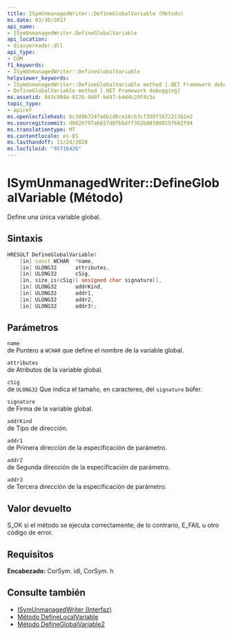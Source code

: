 ```yaml
---
title: ISymUnmanagedWriter::DefineGlobalVariable (Método)
ms.date: 03/30/2017
api_name:
- ISymUnmanagedWriter.DefineGlobalVariable
api_location:
- diasymreader.dll
api_type:
- COM
f1_keywords:
- ISymUnmanagedWriter::DefineGlobalVariable
helpviewer_keywords:
- ISymUnmanagedWriter::DefineGlobalVariable method [.NET Framework debugging]
- DefineGlobalVariable method [.NET Framework debugging]
ms.assetid: 843c904a-8176-4d8f-bd47-b4d4c29f4c5c
topic_type:
- apiref
ms.openlocfilehash: bc389b7247a6b1d6ce16cb3cf350f1672213b2e2
ms.sourcegitcommit: d8020797a6657d0fbbdff362b80300815f682f94
ms.translationtype: MT
ms.contentlocale: es-ES
ms.lasthandoff: 11/24/2020
ms.locfileid: "95716426"
---
```

# <a name="isymunmanagedwriterdefineglobalvariable-method"></a>ISymUnmanagedWriter::DefineGlobalVariable (Método)

Define una única variable global.  
  
## <a name="syntax"></a>Sintaxis  
  
```cpp  
HRESULT DefineGlobalVariable(  
    [in] const WCHAR  *name,  
    [in] ULONG32      attributes,  
    [in] ULONG32      cSig,  
    [in, size_is(cSig)] unsigned char signature[],  
    [in] ULONG32      addrKind,  
    [in] ULONG32      addr1,  
    [in] ULONG32      addr2,  
    [in] ULONG32      addr3);  
```  
  
## <a name="parameters"></a>Parámetros  

 `name`  
 de Puntero a `WCHAR` que define el nombre de la variable global.  
  
 `attributes`  
 de Atributos de la variable global.  
  
 `cSig`  
 de `ULONG32` Que indica el tamaño, en caracteres, del `signature` búfer.  
  
 `signature`  
 de Firma de la variable global.  
  
 `addrKind`  
 de Tipo de dirección.  
  
 `addr1`  
 de Primera dirección de la especificación de parámetro.  
  
 `addr2`  
 de Segunda dirección de la especificación de parámetro.  
  
 `addr3`  
 de Tercera dirección de la especificación de parámetro.  
  
## <a name="return-value"></a>Valor devuelto  

 S_OK si el método se ejecuta correctamente; de lo contrario, E_FAIL u otro código de error.  
  
## <a name="requirements"></a>Requisitos  

 **Encabezado:** CorSym. idl, CorSym. h  
  
## <a name="see-also"></a>Consulte también

- [ISymUnmanagedWriter (Interfaz)](isymunmanagedwriter-interface.md)
- [Método DefineLocalVariable](isymunmanagedwriter-definelocalvariable-method.md)
- [Método DefineGlobalVariable2](isymunmanagedwriter2-defineglobalvariable2-method.md)
